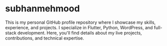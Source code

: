 # subhanmehmood
This is my personal GitHub profile repository where I showcase my skills, experience, and projects. I specialize in Flutter, Python, WordPress, and full-stack development. Here, you'll find details about my live projects, contributions, and technical expertise.
